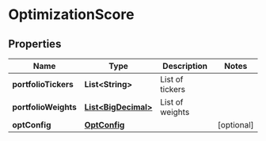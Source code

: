 
# OptimizationScore

## Properties
Name | Type | Description | Notes
------------ | ------------- | ------------- | -------------
**portfolioTickers** | **List&lt;String&gt;** | List of tickers | 
**portfolioWeights** | [**List&lt;BigDecimal&gt;**](BigDecimal.md) | List of weights | 
**optConfig** | [**OptConfig**](OptConfig.md) |  |  [optional]



